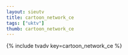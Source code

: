 ```yaml
--- 
layout: sieutv
title: cartoon_network_ce
tags: ["uktv"]
thumb: cartoon_network_ce
---
```

{% include tvadv key=cartoon_network_ce %}

